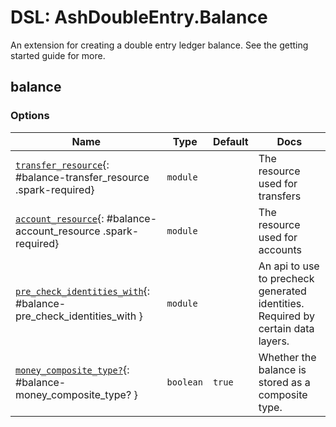<!--
This file was generated by Spark. Do not edit it by hand.
-->
# DSL: AshDoubleEntry.Balance

An extension for creating a double entry ledger balance. See the getting started guide for more.


## balance







### Options

| Name | Type | Default | Docs |
|------|------|---------|------|
| [`transfer_resource`](#balance-transfer_resource){: #balance-transfer_resource .spark-required} | `module` |  | The resource used for transfers |
| [`account_resource`](#balance-account_resource){: #balance-account_resource .spark-required} | `module` |  | The resource used for accounts |
| [`pre_check_identities_with`](#balance-pre_check_identities_with){: #balance-pre_check_identities_with } | `module` |  | An api to use to precheck generated identities. Required by certain data layers. |
| [`money_composite_type?`](#balance-money_composite_type?){: #balance-money_composite_type? } | `boolean` | `true` | Whether the balance is stored as a composite type. |







<style type="text/css">.spark-required::after { content: "*"; color: red !important; }</style>
